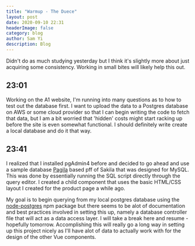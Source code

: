 ```yaml
---
title: "Warmup - The Duece"
layout: post
date: 2020-09-10 22:31
headerImage: false
category: blog
author: Sam Yi
description: Blog
---
```


Didn't do as much studying yesterday but I think it's slightly more about just acquiring some consistency. Working in small bites will likely help this out.

## 23:01

Working on the A1 website, I'm running into many questions as to how to test out the database first. I want to upload the data to a Postgres database on AWS or some cloud provider so that I can begin writing the code to fetch that data, but I am a bit worried that 'hidden' costs might start racking up before the site is even somewhat functional. I should definitely write create a local database and do it that way.

## 23:41

I realized that I installed pgAdmin4 before and decided to go ahead and use a sample database [Pagila](https://github.com/devrimgunduz/pagila) based pff of Sakila that was designed for MySQL. This was done by essentially running the SQL script directly through the query editor. I created a child component that uses the basic HTML/CSS layout I created for the product page a while ago.

My goal is to begin querying from my local postgres database using the [node-postgres]() npm package but there seems to be alot of documentation and best practices involved in setting this up, namely a database controller file that will act as a data access layer. I will take a break here and resume - hopefully tomorrow. Accomplishing this will really go a long way in setting up this project nicely as I'll have alot of data to actually work with for the design of the other Vue components.